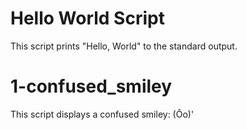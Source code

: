 # Hello World Script

This script prints "Hello, World" to the standard output.

# 1-confused_smiley

This script displays a confused smiley: (Ôo)'


